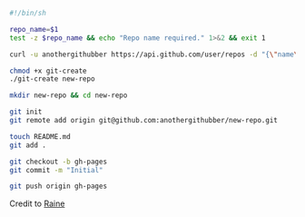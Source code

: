 ```bash
#!/bin/sh

repo_name=$1
test -z $repo_name && echo "Repo name required." 1>&2 && exit 1

curl -u anothergithubber https://api.github.com/user/repos -d "{\"name\":\"$repo_name\"}"
```

```bash
chmod +x git-create
./git-create new-repo
```

```bash
mkdir new-repo && cd new-repo
```

```bash
git init
git remote add origin git@github.com:anothergithubber/new-repo.git
```

```bash
touch README.md
git add .
```

```bash
git checkout -b gh-pages
git commit -m "Initial"
```

```bash
git push origin gh-pages
```

Credit to [Raine](https://coderwall.com/p/mnwcog/create-new-github-repo-from-command-line)